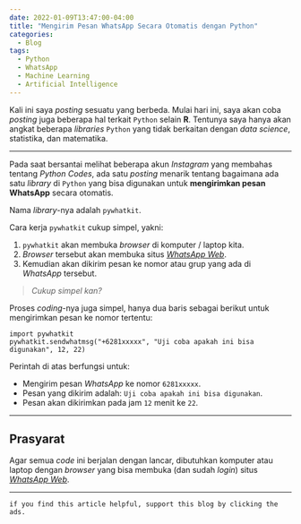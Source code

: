 ```yaml
---
date: 2022-01-09T13:47:00-04:00
title: "Mengirim Pesan WhatsApp Secara Otomatis dengan Python"
categories:
  - Blog
tags:
  - Python
  - WhatsApp
  - Machine Learning
  - Artificial Intelligence
---
```


Kali ini saya *posting* sesuatu yang berbeda. Mulai hari ini, saya akan
coba *posting* juga beberapa hal terkait `Python` selain **R**. Tentunya
saya hanya akan angkat beberapa *libraries* `Python` yang tidak
berkaitan dengan *data science*, statistika, dan matematika.

------------------------------------------------------------------------

Pada saat bersantai melihat beberapa akun *Instagram* yang membahas
tentang *Python Codes*, ada satu *posting* menarik tentang bagaimana ada
satu *library* di `Python` yang bisa digunakan untuk **mengirimkan pesan
WhatsApp** secara otomatis.

Nama *library*-nya adalah `pywhatkit`.

Cara kerja `pywhatkit` cukup simpel, yakni:

1.  `pywhatkit` akan membuka *browser* di komputer / laptop kita.
2.  *Browser* tersebut akan membuka situs [*WhatsApp
    Web*](https://web.whatsapp.com/).
3.  Kemudian akan dikirim pesan ke nomor atau grup yang ada di
    *WhatsApp* tersebut.

> *Cukup simpel kan?*

Proses *coding*-nya juga simpel, hanya dua baris sebagai berikut untuk
mengirimkan pesan ke nomor tertentu:

    import pywhatkit
    pywhatkit.sendwhatmsg("+6281xxxxx", "Uji coba apakah ini bisa digunakan", 12, 22)

Perintah di atas berfungsi untuk:

-   Mengirim pesan *WhatsApp* ke nomor `6281xxxxx`.
-   Pesan yang dikirim adalah: `Uji coba apakah ini bisa digunakan`.
-   Pesan akan dikirimkan pada jam `12` menit ke `22`.

------------------------------------------------------------------------

## Prasyarat

Agar semua *code* ini berjalan dengan lancar, dibutuhkan komputer atau
laptop dengan *browser* yang bisa membuka (dan sudah *login*) situs
[*WhatsApp Web*](https://web.whatsapp.com/).

------------------------------------------------------------------------

`if you find this article helpful, support this blog by clicking the ads.`
